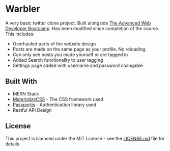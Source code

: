 # Warbler

A very basic twitter clone project. Built alongside [The Advanced Web Developer Bootcamp](https://www.udemy.com/course/the-advanced-web-developer-bootcamp/). Has been modified since completion of the course. This includes:

* Overhauled parts of the website design
* Posts are made on the same page as your profile. No reloading.
* Can only see posts you made yourself or are tagged in
* Added Search functionality to user tagging
* Settings page added with username and password changable

## Built With

* MERN Stack
* [MaterializeCSS](https://materializecss.com/) - The CSS framework used
* [Passportjs](http://www.passportjs.org/) - Authentication library used
* Restful API Design

## License

This project is licensed under the MIT License - see the [LICENSE.md](LICENSE.md) file for details
